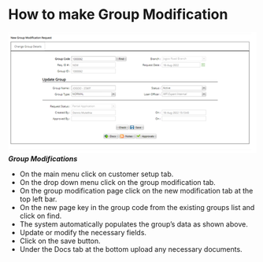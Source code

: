 # How to make Group Modification
![How to make group modifications on the MFI Expert system](./images/Group_modification.png "Group Modifications")
***Group Modifications***

- On the main menu click on customer setup tab.
- On the drop down menu click on the group modification tab.
- On the group modification page click on the new modification tab at the top left bar.
- On the new page key in the group code from the existing groups list and click on find.
- The system automatically populates the group’s data as shown above.
- Update or modify the necessary fields. 
- Click on the save button. 
- Under the Docs tab at the bottom upload any necessary documents.